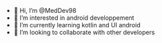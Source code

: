 - 👋 Hi, I’m @MedDev98
- 👀 I’m interested in android developpement
- 🌱 I’m currently learning kotlin and UI android 
- 💞️ I’m looking to collaborate with other developers

<!---
MedDev98/MedDev98 is a ✨ special ✨ repository because its `README.md` (this file) appears on your GitHub profile.
You can click the Preview link to take a look at your changes.
--->

